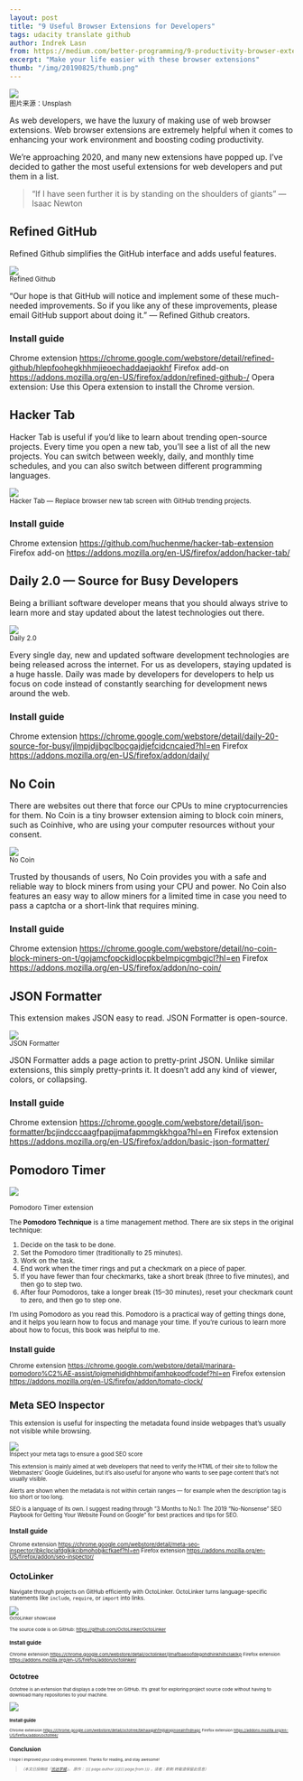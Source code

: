 ```yaml
---
layout: post
title: "9 Useful Browser Extensions for Developers"
tags: udacity translate github
author: Indrek Lasn
from: https://medium.com/better-programming/9-productivity-browser-extensions-for-developers-2020-edition-eb84cda6f038
excerpt: "Make your life easier with these browser extensions"
thumb: "/img/20190825/thumb.png"
---
```


<img src="/img/20190825/001.jpg"><br><small>
图片来源：Unsplash</small>

As web developers, we have the luxury of making use of web browser extensions. Web browser extensions are extremely helpful when it comes to enhancing your work environment and boosting coding productivity.

We’re approaching 2020, and many new extensions have popped up. I’ve decided to gather the most useful extensions for web developers and put them in a list.

> “If I have seen further it is by standing on the shoulders of giants” — Isaac Newton

## Refined GitHub
Refined Github simplifies the GitHub interface and adds useful features.

<img src="/img/20190825/002.jpg"><br><small>
Refined Github</small>

“Our hope is that GitHub will notice and implement some of these much-needed improvements. So if you like any of these improvements, please email GitHub support about doing it.” — Refined Github creators.

### Install guide
Chrome extension https://chrome.google.com/webstore/detail/refined-github/hlepfoohegkhhmjieoechaddaejaokhf
Firefox add-on https://addons.mozilla.org/en-US/firefox/addon/refined-github-/
Opera extension: Use this Opera extension to install the Chrome version.

## Hacker Tab
Hacker Tab is useful if you’d like to learn about trending open-source projects. Every time you open a new tab, you’ll see a list of all the new projects. You can switch between weekly, daily, and monthly time schedules, and you can also switch between different programming languages.

<img src="/img/20190825/003.jpg"><br><small>
Hacker Tab — Replace browser new tab screen with GitHub trending projects.</small>

### Install guide
Chrome extension https://github.com/huchenme/hacker-tab-extension
Firefox add-on https://addons.mozilla.org/en-US/firefox/addon/hacker-tab/

## Daily 2.0 — Source for Busy Developers
Being a brilliant software developer means that you should always strive to learn more and stay updated about the latest technologies out there.

<img src="/img/20190825/004.jpg"><br><small>
Daily 2.0</small>

Every single day, new and updated software development technologies are being released across the internet. For us as developers, staying updated is a huge hassle. Daily was made by developers for developers to help us focus on code instead of constantly searching for development news around the web.

### Install guide
Chrome extension https://chrome.google.com/webstore/detail/daily-20-source-for-busy/jlmpjdjjbgclbocgajdjefcidcncaied?hl=en 
Firefox https://addons.mozilla.org/en-US/firefox/addon/daily/

## No Coin
There are websites out there that force our CPUs to mine cryptocurrencies for them. No Coin is a tiny browser extension aiming to block coin miners, such as Coinhive, who are using your computer resources without your consent.

<img src="/img/20190825/005.jpg"><br><small>
No Coin</small>

Trusted by thousands of users, No Coin provides you with a safe and reliable way to block miners from using your CPU and power. No Coin also features an easy way to allow miners for a limited time in case you need to pass a captcha or a short-link that requires mining.

### Install guide
Chrome extension https://chrome.google.com/webstore/detail/no-coin-block-miners-on-t/gojamcfopckidlocpkbelmpjcgmbgjcl?hl=en
Firefox https://addons.mozilla.org/en-US/firefox/addon/no-coin/

## JSON Formatter
This extension makes JSON easy to read. JSON Formatter is open-source.

<img src="/img/20190825/006.jpg"><br><small>
JSON Formatter</small>

JSON Formatter adds a page action to pretty-print JSON. Unlike similar extensions, this simply pretty-prints it. It doesn’t add any kind of viewer, colors, or collapsing.
### Install guide
Chrome extension https://chrome.google.com/webstore/detail/json-formatter/bcjindcccaagfpapjjmafapmmgkkhgoa?hl=en
Firefox extension https://addons.mozilla.org/en-US/firefox/addon/basic-json-formatter/

## Pomodoro Timer

<img src="/img/20190825/007.jpg"><br><small>

Pomodoro Timer extension

The **Pomodoro Technique** is a time management method. There are six steps in the original technique:
1. Decide on the task to be done.
2. Set the Pomodoro timer (traditionally to 25 minutes).
3. Work on the task.
4. End work when the timer rings and put a checkmark on a piece of paper.
5. If you have fewer than four checkmarks, take a short break (three to five minutes), and then go to step two.
6. After four Pomodoros, take a longer break (15–30 minutes), reset your checkmark count to zero, and then go to step one.

I’m using Pomodoro as you read this. Pomodoro is a practical way of getting things done, and it helps you learn how to focus and manage your time. If you’re curious to learn more about how to focus, this book was helpful to me.

### Install guide
Chrome extension https://chrome.google.com/webstore/detail/marinara-pomodoro%C2%AE-assist/lojgmehidjdhhbmpjfamhpkpodfcodef?hl=en
Firefox extension https://addons.mozilla.org/en-US/firefox/addon/tomato-clock/

## Meta SEO Inspector
This extension is useful for inspecting the metadata found inside webpages that’s usually not visible while browsing.

<img src="/img/20190825/008.jpg"><br><small>
Inspect your meta tags to ensure a good SEO score


This extension is mainly aimed at web developers that need to verify the HTML of their site to follow the Webmasters’ Google Guidelines, but it’s also useful for anyone who wants to see page content that’s not usually visible.

Alerts are shown when the metadata is not within certain ranges — for example when the description tag is too short or too long.

SEO is a language of its own. I suggest reading through “3 Months to No.1: The 2019 “No-Nonsense” SEO Playbook for Getting Your Website Found on Google” for best practices and tips for SEO.

### Install guide
Chrome extension https://chrome.google.com/webstore/detail/meta-seo-inspector/ibkclpciafdglkjkcibmohobjkcfkaef?hl=en
Firefox extension https://addons.mozilla.org/en-US/firefox/addon/seo-inspector/

## OctoLinker
Navigate through projects on GitHub efficiently with OctoLinker. OctoLinker turns language-specific statements like `include`, `require`, or `import` into links. 

<img src="/img/20190825/009.jpg"><br><small>
OctoLinker showcase

The source code is on GitHub: https://github.com/OctoLinker/OctoLinker

### Install guide
Chrome extension https://chrome.google.com/webstore/detail/octolinker/jlmafbaeoofdegohdhinkhilhclaklkp
Firefox extension https://addons.mozilla.org/en-US/firefox/addon/octolinker/

## Octotree
Octotree is an extension that displays a code tree on GitHub. It’s great for exploring project source code without having to download many repositories to your machine.

<img src="/img/20190825/010.jpg"><br><small>

### Install guide
Chrome extension https://chrome.google.com/webstore/detail/octotree/bkhaagjahfmjljalopjnoealnfndnagc
Firefox extension https://addons.mozilla.org/en-US/firefox/addon/octotree/

## Conclusion
I hope I improved your coding environment. Thanks for reading, and stay awesome!

> _（本文已投稿给「[优达学城](https://cn.udacity.com)」。 原作： [{{ page.author }}]({{ page.from }}) ，译者：欧剃 转载请保留此信息）_
